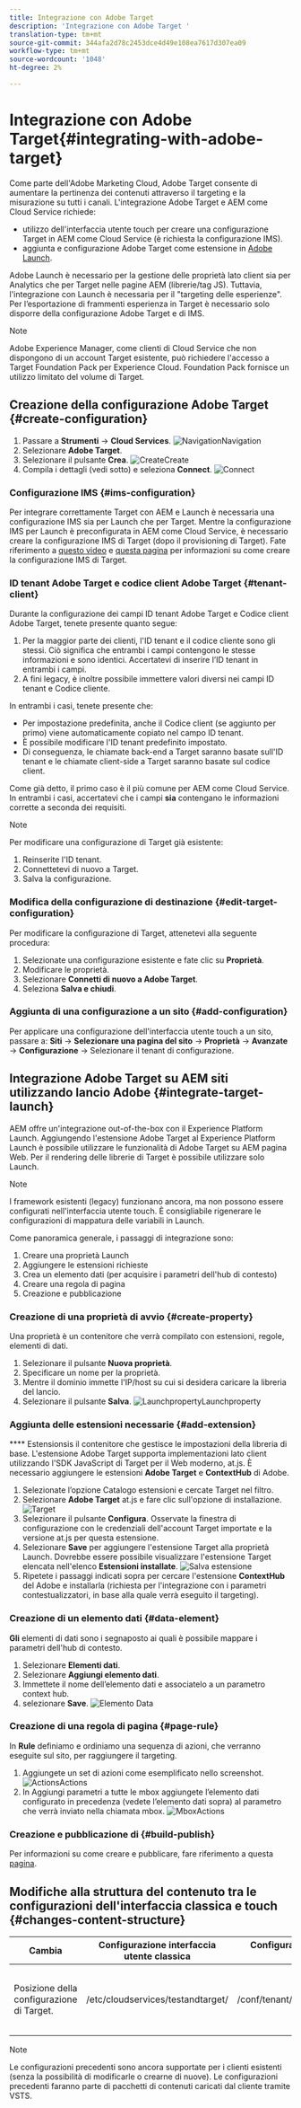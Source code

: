 ```yaml
---
title: Integrazione con Adobe Target
description: 'Integrazione con Adobe Target '
translation-type: tm+mt
source-git-commit: 344afa2d78c2453dce4d49e108ea7617d307ea09
workflow-type: tm+mt
source-wordcount: '1048'
ht-degree: 2%

---
```



# Integrazione con Adobe Target{#integrating-with-adobe-target}

Come parte dell&#39;Adobe Marketing Cloud,  Adobe Target consente di aumentare la pertinenza dei contenuti attraverso il targeting e la misurazione su tutti i canali. L&#39;integrazione  Adobe Target e AEM come Cloud Service richiede:

* utilizzo dell&#39;interfaccia utente touch per creare una configurazione Target in AEM come Cloud Service (è richiesta la configurazione IMS).
* aggiunta e configurazione  Adobe Target come estensione in [ Adobe Launch](https://docs.adobe.com/content/help/en/launch/using/intro/get-started/quick-start.html).

 Adobe Launch è necessario per la gestione delle proprietà lato client sia per Analytics che per Target nelle pagine AEM (librerie/tag JS). Tuttavia, l&#39;integrazione con Launch è necessaria per il &quot;targeting delle esperienze&quot;. Per l’esportazione di frammenti esperienza in Target è necessario solo disporre della configurazione Adobe Target  e di IMS.

>[!NOTE]
>
>Adobe Experience Manager, come clienti di Cloud Service che non dispongono di un account Target esistente, può richiedere l&#39;accesso a Target Foundation Pack per  Experience Cloud. Foundation Pack fornisce un utilizzo limitato del volume di Target.

## Creazione della  configurazione Adobe Target {#create-configuration}

1. Passare a **Strumenti** → **Cloud Services**.
   ![](assets/cloudservice1.png "NavigationNavigation")
2. Selezionare **Adobe Target**.
3. Selezionare il pulsante **Crea**.
   ![](assets/tenant1.png "CreateCreate")
4. Compila i dettagli (vedi sotto) e seleziona **Connect**.
   ![](assets/open_screen1.png "Connect")

### Configurazione IMS {#ims-configuration}

Per integrare correttamente Target con AEM e Launch è necessaria una configurazione IMS sia per Launch che per Target. Mentre la configurazione IMS per Launch è preconfigurata in AEM come Cloud Service, è necessario creare la configurazione IMS di Target (dopo il provisioning di Target). Fate riferimento a [questo video](https://helpx.adobe.com/experience-manager/kt/sites/using/aem-sites-target-standard-technical-video-understand.html) e [questa pagina](https://docs.adobe.com/content/help/en/experience-manager-65/administering/integration/integration-ims-adobe-io.html) per informazioni su come creare la configurazione IMS di Target.

###  ID tenant Adobe Target e  codice client Adobe Target {#tenant-client}

Durante la configurazione dei  campi ID tenant Adobe Target e  Codice client Adobe Target, tenete presente quanto segue:

1. Per la maggior parte dei clienti, l&#39;ID tenant e il codice cliente sono gli stessi. Ciò significa che entrambi i campi contengono le stesse informazioni e sono identici. Accertatevi di inserire l’ID tenant in entrambi i campi.
2. A fini legacy, è inoltre possibile immettere valori diversi nei campi ID tenant e Codice cliente.

In entrambi i casi, tenete presente che:

* Per impostazione predefinita, anche il Codice client (se aggiunto per primo) viene automaticamente copiato nel campo ID tenant.
* È possibile modificare l&#39;ID tenant predefinito impostato.
* Di conseguenza, le chiamate back-end a Target saranno basate sull&#39;ID tenant e le chiamate client-side a Target saranno basate sul codice client.

Come già detto, il primo caso è il più comune per AEM come Cloud Service. In entrambi i casi, accertatevi che i campi **sia** contengano le informazioni corrette a seconda dei requisiti.

>[!NOTE]
>
> Per modificare una configurazione di Target già esistente:
>
> 1. Reinserite l&#39;ID tenant.
> 2. Connettetevi di nuovo a Target.
> 3. Salva la configurazione.


### Modifica della configurazione di destinazione {#edit-target-configuration}

Per modificare la configurazione di Target, attenetevi alla seguente procedura:

1. Selezionate una configurazione esistente e fate clic su **Proprietà**.
2. Modificare le proprietà.
3. Selezionare **Connetti di nuovo a  Adobe Target**.
4. Seleziona **Salva e chiudi**.

### Aggiunta di una configurazione a un sito {#add-configuration}

Per applicare una configurazione dell&#39;interfaccia utente touch a un sito, passare a: **Siti** → **Selezionare una pagina del sito** → **Proprietà** → **Avanzate** → **Configurazione** → Selezionare il tenant di configurazione.

## Integrazione  Adobe Target su AEM siti utilizzando  lancio Adobe {#integrate-target-launch}

AEM offre un&#39;integrazione out-of-the-box con il Experience Platform Launch. Aggiungendo l&#39;estensione Adobe Target  al Experience Platform Launch è possibile utilizzare le funzionalità di  Adobe Target su AEM pagina Web. Per il rendering delle librerie di Target è possibile utilizzare solo Launch.

>[!NOTE]
>
>I framework esistenti (legacy) funzionano ancora, ma non possono essere configurati nell&#39;interfaccia utente touch. È consigliabile rigenerare le configurazioni di mappatura delle variabili in Launch.

Come panoramica generale, i passaggi di integrazione sono:

1. Creare una proprietà Launch
2. Aggiungere le estensioni richieste
3. Crea un elemento dati (per acquisire i parametri dell&#39;hub di contesto)
4. Creare una regola di pagina
5. Creazione e pubblicazione

### Creazione di una proprietà di avvio {#create-property}

Una proprietà è un contenitore che verrà compilato con estensioni, regole, elementi di dati.

1. Selezionare il pulsante **Nuova proprietà**.
2. Specificare un nome per la proprietà.
3. Mentre il dominio immette l&#39;IP/host su cui si desidera caricare la libreria del lancio.
4. Selezionare il pulsante **Salva**.
   ![](assets/properties_newproperty1.png "LaunchpropertyLaunchproperty")

### Aggiunta delle estensioni necessarie {#add-extension}

**** Estensionsis il contenitore che gestisce le impostazioni della libreria di base. L&#39;estensione Adobe Target  supporta implementazioni lato client utilizzando l&#39;SDK JavaScript di Target per il Web moderno, at.js. È necessario aggiungere le estensioni **Adobe Target** e **ContextHub** di Adobe.

1. Selezionate l’opzione Catalogo estensioni e cercate Target nel filtro.
2. Selezionare **Adobe Target** at.js e fare clic sull&#39;opzione di installazione.
   ![Target ](assets/search_ext1.png "SearchTarget")
3. Selezionare il pulsante **Configura**. Osservate la finestra di configurazione con le credenziali dell&#39;account Target importate e la versione at.js per questa estensione.
4. Selezionare **Save** per aggiungere l&#39;estensione Target alla proprietà Launch. Dovrebbe essere possibile visualizzare l&#39;estensione Target elencata nell&#39;elenco **Estensioni installate**.
   ![Salva estensione ](assets/configure_extension1.png "ExtensionSave")
5. Ripetete i passaggi indicati sopra per cercare l&#39;estensione **ContextHub** del Adobe e installarla (richiesta per l&#39;integrazione con i parametri contestualizzatori, in base alla quale verrà eseguito il targeting).

### Creazione di un elemento dati {#data-element}

**Gli** elementi di dati sono i segnaposto ai quali è possibile mappare i parametri dell&#39;hub di contesto.

1. Selezionare **Elementi dati**.
2. Selezionare **Aggiungi elemento dati**.
3. Immettete il nome dell’elemento dati e associatelo a un parametro context hub.
4. selezionare **Save**.
   ![Elemento Data ](assets/data_elem1.png "ElementData")

### Creazione di una regola di pagina {#page-rule}

In **Rule** definiamo e ordiniamo una sequenza di azioni, che verranno eseguite sul sito, per raggiungere il targeting.

1. Aggiungete un set di azioni come esemplificato nello screenshot.
   ![](assets/rules1.png "ActionsActions")
2. In Aggiungi parametri a tutte le mbox aggiungete l’elemento dati configurato in precedenza (vedete l’elemento dati sopra) al parametro che verrà inviato nella chiamata mbox.
   ![](assets/map_data1.png "MboxActions")

### Creazione e pubblicazione di {#build-publish}

Per informazioni su come creare e pubblicare, fare riferimento a questa [pagina](https://docs.adobe.com/content/help/en/experience-manager-learn/aem-target-tutorial/aem-target-implementation/using-launch-adobe-io.html).

## Modifiche alla struttura del contenuto tra le configurazioni dell&#39;interfaccia classica e touch {#changes-content-structure}

| **Cambia** | **Configurazione interfaccia utente classica** | **Configurazione interfaccia touch** | **Conseguenze** |
|---|---|---|---|
| Posizione della configurazione di Target. | /etc/cloudservices/testandtarget/ | /conf/tenant/settings/cloud/target | Precedenti configurazioni multiple erano presenti in /etc/cloudservices/testandtarget, ma ora una singola configurazione sarà presente sotto un tenant. |

>[!NOTE]
>
>Le configurazioni precedenti sono ancora supportate per i clienti esistenti (senza la possibilità di modificarle o crearne di nuove). Le configurazioni precedenti faranno parte di pacchetti di contenuti caricati dal cliente tramite VSTS.
